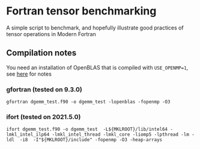 # Fortran tensor benchmarking
A simple script to benchmark, and hopefully illustrate good practices of tensor operations in Modern Fortran

## Compilation notes
You need an installation of OpenBLAS that is compiled with `USE_OPENMP=1`, see [here](https://github.com/brianz98/A-Fortran-Electronic-Structure-Programme) for notes

### gfortran (tested on 9.3.0)
```
gfortran dgemm_test.f90 -o dgemm_test -lopenblas -fopenmp -O3
```
### ifort (tested on 2021.5.0)
```
ifort dgemm_test.f90 -o dgemm_test  -L${MKLROOT}/lib/intel64 -lmkl_intel_ilp64 -lmkl_intel_thread -lmkl_core -liomp5 -lpthread -lm -ldl  -i8  -I"${MKLROOT}/include" -fopenmp -O3 -heap-arrays
```
